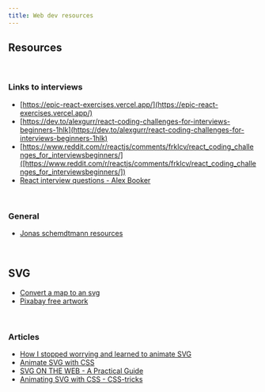 ```yaml
---
title: Web dev resources
---
```



## Resources

<br />

### Links to interviews

* [https://epic-react-exercises.vercel.app/](https://epic-react-exercises.vercel.app/)
* [https://dev.to/alexgurr/react-coding-challenges-for-interviews-beginners-1hlk](https://dev.to/alexgurr/react-coding-challenges-for-interviews-beginners-1hlk)
* [https://www.reddit.com/r/reactjs/comments/frklcv/react_coding_challenges_for_interviewsbeginners/]([https://www.reddit.com/r/reactjs/comments/frklcv/react_coding_challenges_for_interviewsbeginners/])
* [React interview questions - Alex Booker](https://dev.to/scrimba/react-interview-questions-to-expect-in-2021-with-answers-dfl)

<br />

### General


* [Jonas schemdtmann resources](https://codingheroes.io/resources/)

<br />

## SVG

* [Convert a map to an svg](https://www.openstreetmap.org/#map=6/23.944/-102.579)
* [Pixabay free artwork](https://pixabay.com/)

<br />

### Articles

* [How I stopped worrying and learned to animate SVG](https://medium.com/@aniboaz/animate-svg-4fa7dd00e860)
* [Animate SVG with CSS](https://jonsuh.com/blog/animate-svg-with-css/)
* [SVG ON THE WEB - A Practical Guide](https://svgontheweb.com/)
* [Animating SVG with CSS - CSS-tricks](https://css-tricks.com/animating-svg-css/)


<br />
